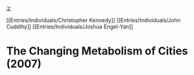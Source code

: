 [🇿](zotero://select/library/items/EJ4SWVJE)

[[Entries/Individuals/Christopher Kennedy]] [[Entries/Individuals/John Cuddihy]] [[Entries/Individuals/Joshua Engel-Yan]] 
# The Changing Metabolism of Cities (2007)

